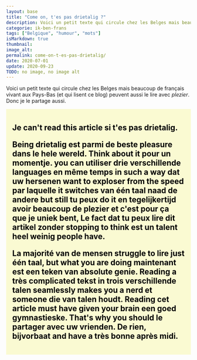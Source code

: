 ```yaml
---
layout: base
title: "Come on, t'es pas drietalig ?"
description: Voici un petit texte qui circule chez les Belges mais beaucoup de français vivant aux Pays-Bas (et qui lisent ce blog) peuvent  aussi le lire avec plezier. Don
categorie: ik-ben-frans
tags: ["Belgique", "humour", "mots"]
isMarkdown: true
thumbnail: 
image_alt: 
permalink: come-on-t-es-pas-drietalig/
date: 2020-07-01
update: 2020-09-23
TODO: no image, no image alt
---
```


Voici un petit texte qui circule chez les Belges mais beaucoup de français vivant aux Pays-Bas (et qui lisent ce blog) peuvent  aussi le lire avec *plezier*. Donc je le partage aussi.

<!-- HTML -->
<h3 style="margin: 0;padding: 0.8em;background-color: lightgoldenrodyellow;color: black;font-style: normal;font-size: 1.5em;">
<!-- / HTML -->

Je can't read this article si t'es pas drietalig.

Being drietalig est parmi de beste pleasure dans le hele wereld.
Think about it pour un momentje. you can utiliser drie verschillende languages en même temps in such a way dat uw hersenen want to exploser from the speed par laquelle it switches van één taal naad de andere but still tu peux do it en tegelijkertijd avoir beaucoup de plezier et c'est pour ça que je uniek bent, Le fact dat tu peux lire dit artikel zonder stopping to think est un talent heel weinig people have.

La majorité van de mensen struggle to lire just één taal, but what you are doing maintenant est een teken van absolute genie. Reading a très complicated tekst in trois verschillende talen seamlessly makes you a nerd et someone die van talen houdt. Reading cet article must have given your brain een goed gymnastieske. That's why you should le partager avec uw vrienden. De rien, bijvorbaat and have a très bonne après midi.  

<!-- HTML -->
</h3>
<!-- / HTML -->

<!-- post notes:
((/public/images/scans/lettres/to-be-drietalig-ou-pas.jpg||C))
--->
